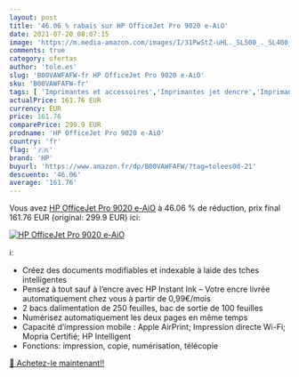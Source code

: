 ```yaml
---
layout: post
title: '46.06 % rabais sur HP OfficeJet Pro 9020 e-AiO'
date: 2021-07-20 08:07:15
image: 'https://m.media-amazon.com/images/I/31PwStZ-uHL._SL500_._SL400_.jpg'
comments: true
category: ofertas
author: 'tole.es'
slug: 'B00VAWFAFW-fr HP OfficeJet Pro 9020 e-AiO'
sku: 'B00VAWFAFW-fr'
tags: [ 'Imprimantes et accessoires','Imprimantes jet dencre','Imprimantes pour ordinateur','Informatique','hp', ]
actualPrice: 161.76 EUR
currency: EUR
price: 161.76
comparePrice: 299.9 EUR
prodname: 'HP OfficeJet Pro 9020 e-AiO'
country: 'fr'
flag: '🇫🇷'
brand: 'HP'
buyurl: 'https://www.amazon.fr/dp/B00VAWFAFW/?tag=tolees0d-21'
descuento: '46.06'
average: '161.76'
---
```


Vous avez [HP OfficeJet Pro 9020 e-AiO](https://www.amazon.fr/dp/B00VAWFAFW/?tag=tolees0d-21)  à  46.06 % de réduction, prix final  161.76 EUR (original: 299.9 EUR) ici:

[![HP OfficeJet Pro 9020 e-AiO](https://m.media-amazon.com/images/I/31PwStZ-uHL._SL500_._SL400_.jpg)](https://www.amazon.fr/dp/B00VAWFAFW/?tag=tolees0d-21)

ℹ️:

- Créez des documents modifiables et indexable à laide des tches intelligentes
- Pensez à tout sauf à l’encre avec HP Instant Ink – Votre encre livrée automatiquement chez vous à partir de 0,99€/mois
- 2 bacs dalimentation de 250 feuilles, bac de sortie de 100 feuilles
- Numérisez automatiquement les deux pages en même temps
- Capacité d’impression mobile : Apple AirPrint; Impression directe Wi-Fi; Mopria Certifié; HP Intelligent
- Fonctions: impression, copie, numérisation, télécopie

[🛒 Achetez-le maintenant!!](https://www.amazon.fr/dp/B00VAWFAFW/?tag=tolees0d-21)
